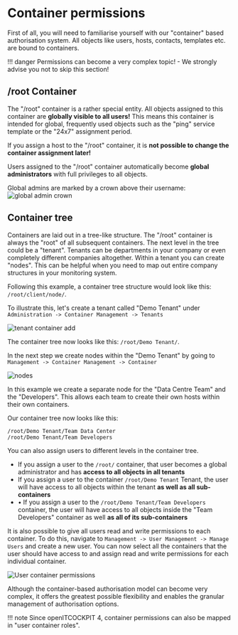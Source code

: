 # Container permissions

First of all, you will need to familiarise yourself with our "container" based authorisation system. All objects like users, hosts, contacts, templates etc. are bound to containers.

!!! danger Permissions can become a very complex topic! - We strongly advise you not to skip this section!

## /root Container

The "/root" container is a rather special entity. All objects assigned to this container are **globally visible to all users!** This means this container is intended for global, frequently used objects such as the "ping" service template or the "24x7" assignment period.

If you assign a host to the "/root" container, it is **not possible to change the container assignment later!**

Users assigned to the "/root" container automatically become **global administrators** with full privileges to all objects.

Global admins are marked by a crown above their username: ![global admin crown](/images/openITCOCKPIT-global-administrator.png)

## Container tree

Containers are laid out in a tree-like structure. The "/root" container is always the "root" of all subsequent containers. The next level in the tree could be a "tenant". Tenants can be departments in your company or even completely different companies altogether. Within a tenant you can create "nodes". This can be helpful when you need to map out entire company structures in your monitoring system.

Following this example, a container tree structure would look like this: `/root/client/node/`.

To illustrate this, let's create a tenant called "Demo Tenant" under `Administration -> Container Management -> Tenants`

![tenant container add](/images/openITCOCKPIT-First-Tenant.png)

The container tree now looks like this: `/root/Demo Tenant/`.

In the next step we create nodes within the "Demo Tenant" by going to `Management -> Container Management -> Container`

![nodes](/images/openITCOCKPIT_container_nodes.png)

In this example we create a separate node for the "Data Centre Team" and the "Developers". This allows each team to create their own hosts within their own containers.

Our container tree now looks like this:

```
/root/Demo Tenant/Team Data Center
/root/Demo Tenant/Team Developers
```

You can also assign users to different levels in the container tree.

- If you assign a user to the `/root/` container, that user becomes a global administrator and has **access to all objects in all tenants**
- If you assign a user to the container `/root/Demo Tenant` Tenant, the user will have access to all objects within the tenant **as well as all sub-containers**
- •	If you assign a user to the `/root/Demo Tenant/Team Developers` container, the user will have access to all objects inside the "Team Developers" container as well **as all of its sub-containers**

It is also possible to give all users read and write permissions to each container. To do this, navigate to `Management -> User Management -> Manage Users` and create a new user. You can now select all the containers that the user should have access to and assign read and write permissions for each individual container.

![User container permissions](/images/openITCOCKPIT-user-container-permissions.png)

Although the container-based authorisation model can become very complex, it offers the greatest possible flexibility and enables the granular management of authorisation options.

!!! note
    Since openITCOCKPIT 4, container permissions can also be mapped in "user container roles".
